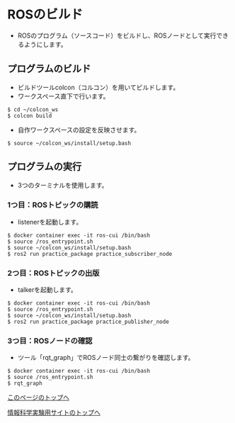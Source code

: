 # ROSのビルド
- ROSのプログラム（ソースコード）をビルドし、ROSノードとして実行できるようにします。

## プログラムのビルド
- ビルドツールcolcon（コルコン）を用いてビルドします。
- ワークスペース直下で行います。
```
$ cd ~/colcon_ws
$ colcon build
```
- 自作ワークスペースの設定を反映させます。
```
$ source ~/colcon_ws/install/setup.bash
```

## プログラムの実行
- 3つのターミナルを使用します。

### 1つ目：ROSトピックの購読
- listenerを起動します。
```
$ docker container exec -it ros-cui /bin/bash
$ source /ros_entrypoint.sh
$ source ~/colcon_ws/install/setup.bash
$ ros2 run practice_package practice_subscriber_node
```

### 2つ目：ROSトピックの出版
- talkerを起動します。
```
$ docker container exec -it ros-cui /bin/bash
$ source /ros_entrypoint.sh
$ source ~/colcon_ws/install/setup.bash
$ ros2 run practice_package practice_publisher_node
```

### 3つ目：ROSノードの確認  
- ツール「rqt_graph」でROSノード同士の繋がりを確認します。
```
$ docker container exec -it ros-cui /bin/bash
$ source /ros_entrypoint.sh
$ rqt_graph
```

[このページのトップへ](#)

[情報科学実験用サイトのトップへ](https://stl-apu.github.io/laboratory_experiments/)
